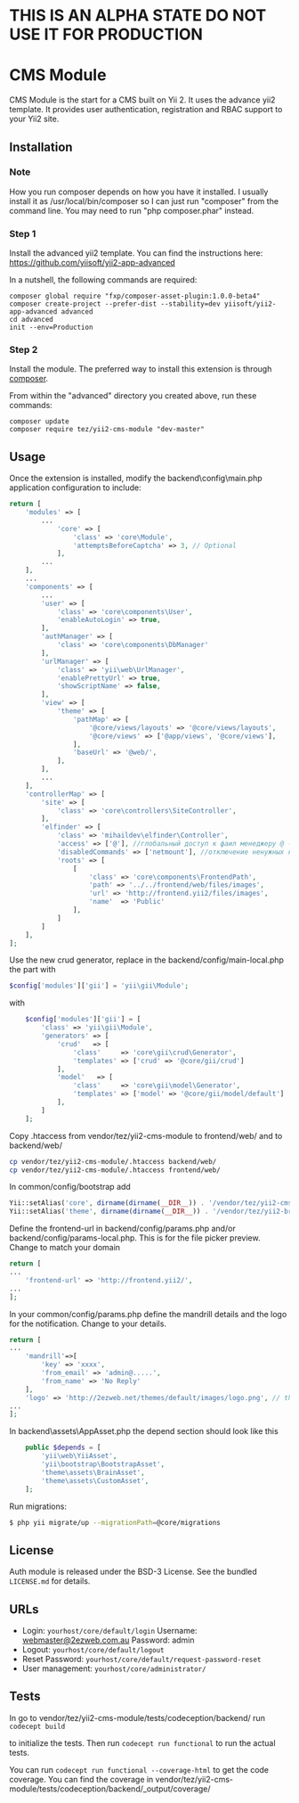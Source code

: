 THIS IS AN ALPHA STATE DO NOT USE IT FOR PRODUCTION
===========

CMS Module
===========

CMS Module is the start for a CMS built on Yii 2. It uses the advance yii2 template. It provides user authentication, registration and RBAC support to your Yii2 site.

## Installation

### Note
How you run composer depends on how you have it installed.  I usually install it as /usr/local/bin/composer so I can
just run "composer" from the command line.  You may need to run "php composer.phar" instead.

### Step 1
Install the advanced yii2 template. You can find the instructions here: https://github.com/yiisoft/yii2-app-advanced

In a nutshell, the following commands are required:

```
composer global require "fxp/composer-asset-plugin:1.0.0-beta4" 
composer create-project --prefer-dist --stability=dev yiisoft/yii2-app-advanced advanced
cd advanced
init --env=Production
```

### Step 2
Install the module. The preferred way to install this extension is through [composer](http://getcomposer.org/download/).

From within the "advanced" directory you created above, run these commands:

```
composer update
composer require tez/yii2-cms-module "dev-master"
```

## Usage

Once the extension is installed, modify the backend\config\main.php application configuration to include:


```php
return [
	'modules' => [
	    ...
	        'core' => [
	            'class' => 'core\Module',
	            'attemptsBeforeCaptcha' => 3, // Optional
	        ],
	    ...
	],
	...
	'components' => [
	    ...
	    'user' => [
	        'class' => 'core\components\User',
            'enableAutoLogin' => true,
	    ],
        'authManager' => [
            'class' => 'core\components\DbManager'
        ],
        'urlManager' => [
            'class' => 'yii\web\UrlManager',
            'enablePrettyUrl' => true,
            'showScriptName' => false,
        ],
        'view' => [
            'theme' => [
                'pathMap' => [
                    '@core/views/layouts' => '@core/views/layouts',
                    '@core/views' => ['@app/views', '@core/views'],                    
                ],
                'baseUrl' => '@web/',
            ],
        ],
	    ...
	],
    'controllerMap' => [
        'site' => [
            'class' => 'core\controllers\SiteController',
        ],
        'elfinder' => [
            'class' => 'mihaildev\elfinder\Controller',
            'access' => ['@'], //глобальный доступ к фаил менеджеру @ - для авторизорованных , ? - для гостей , чтоб открыть всем ['@', '?']
            'disabledCommands' => ['netmount'], //отключение ненужных команд https://github.com/Studio-42/elFinder/wiki/Client-configuration-options#commands
            'roots' => [
                [
                    'class' => 'core\components\FrontendPath',
                    'path' => '../../frontend/web/files/images',
                    'url' => 'http://frontend.yii2/files/images',
                    'name'  => 'Public'
                ],
            ]
        ]        
    ],
];

```

Use the new crud generator, replace in the backend/config/main-local.php the part with
```php
$config['modules']['gii'] = 'yii\gii\Module';
```
with
```php
    $config['modules']['gii'] = [
        'class' => 'yii\gii\Module',
        'generators' => [
            'crud'   => [
                'class'     => 'core\gii\crud\Generator',
                'templates' => ['crud' => '@core/gii/crud']
            ],
            'model'   => [
                'class'     => 'core\gii\model\Generator',
                'templates' => ['model' => '@core/gii/model/default']
            ],
        ]
    ];    
```

Copy .htaccess from vendor/tez/yii2-cms-module to frontend/web/ and to backend/web/
```bash
cp vendor/tez/yii2-cms-module/.htaccess backend/web/
cp vendor/tez/yii2-cms-module/.htaccess frontend/web/
```

In common/config/bootstrap add 
```php
Yii::setAlias('core', dirname(dirname(__DIR__)) . '/vendor/tez/yii2-cms-module');
Yii::setAlias('theme', dirname(dirname(__DIR__)) . '/vendor/tez/yii2-brain-theme');
```

Define the frontend-url in backend/config/params.php and/or backend/config/params-local.php. This is for the file picker preview. Change to match your domain
```php
return [
...
    'frontend-url' => 'http://frontend.yii2/',
...
];
```

In your common/config/params.php define the mandrill details and the logo for the notification. Change to your details.
```php
return [
...
    'mandrill'=>[
        'key' => 'xxxx', 
        'from_email' => 'admin@.....', 
        'from_name' => 'No Reply'
    ],
    'logo' => 'http://2ezweb.net/themes/default/images/logo.png', // the logo will be merged into the email notification.
...
];
```

In backend\assets\AppAsset.php the depend section should look like this
```php
    public $depends = [
        'yii\web\YiiAsset',
        'yii\bootstrap\BootstrapAsset',
        'theme\assets\BrainAsset',
        'theme\assets\CustomAsset',          
    ];
```

Run migrations:

```bash
$ php yii migrate/up --migrationPath=@core/migrations
```

## License

Auth module is released under the BSD-3 License. See the bundled `LICENSE.md` for details.

## URLs

* Login: `yourhost/core/default/login`
Username: webmaster@2ezweb.com.au
Password: admin
* Logout: `yourhost/core/default/logout`
* Reset Password: `yourhost/core/default/request-password-reset`
* User management: `yourhost/core/administrator/`

## Tests
In
go to vendor/tez/yii2-cms-module/tests/codeception/backend/
run
```codecept build```

to initialize the tests. Then run
```codecept run functional```
to run the actual tests.

You can run
```codecept run functional --coverage-html```
to get the code coverage. You can find the coverage in vendor/tez/yii2-cms-module/tests/codeception/backend/_output/coverage/
